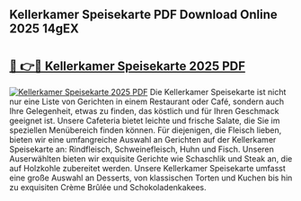 ## Kellerkamer Speisekarte PDF Download Online 2025 14gEX

# <h2><a href="http://gcbpm94.nevu.top/?p=Kellerkamer+Speisekarte">🔗 👉🔴 Kellerkamer Speisekarte 2025 PDF</a></h2>

[![Kellerkamer Speisekarte 2025 PDF](https://i.imgur.com/dBaPXMq.png)](http://gcbpm94.nevu.top/?p=Kellerkamer+Speisekarte)
Die Kellerkamer Speisekarte ist nicht nur eine Liste von Gerichten in einem Restaurant oder Café, sondern auch Ihre Gelegenheit, etwas zu finden, das köstlich und für Ihren Geschmack geeignet ist. Unsere Cafeteria bietet leichte und frische Salate, die Sie im speziellen Menübereich finden können. Für diejenigen, die Fleisch lieben, bieten wir eine umfangreiche Auswahl an Gerichten auf der Kellerkamer Speisekarte an: Rindfleisch, Schweinefleisch, Huhn und Fisch. Unseren Auserwählten bieten wir exquisite Gerichte wie Schaschlik und Steak an, die auf Holzkohle zubereitet werden. Unsere Kellerkamer Speisekarte umfasst eine große Auswahl an Desserts, von klassischen Torten und Kuchen bis hin zu exquisiten Crème Brûlée und Schokoladenkakees.

